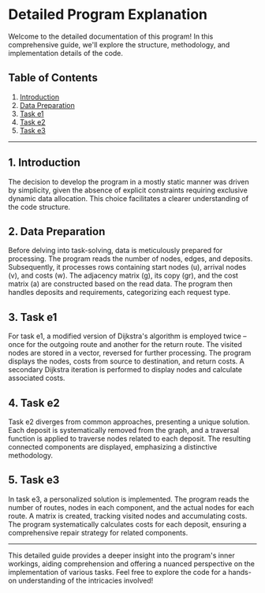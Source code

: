 # Detailed Program Explanation

Welcome to the detailed documentation of this program! In this comprehensive guide, we'll explore the structure, methodology, and implementation details of the code.

## Table of Contents
1. [Introduction](#introduction)
2. [Data Preparation](#data-preparation)
3. [Task e1](#task-e1)
4. [Task e2](#task-e2)
5. [Task e3](#task-e3)

---

## 1. Introduction <a name="introduction"></a>
The decision to develop the program in a mostly static manner was driven by simplicity, given the absence of explicit constraints requiring exclusive dynamic data allocation. This choice facilitates a clearer understanding of the code structure.

## 2. Data Preparation <a name="data-preparation"></a>
Before delving into task-solving, data is meticulously prepared for processing. The program reads the number of nodes, edges, and deposits. Subsequently, it processes rows containing start nodes (u), arrival nodes (v), and costs (w). The adjacency matrix (g), its copy (gr), and the cost matrix (a) are constructed based on the read data. The program then handles deposits and requirements, categorizing each request type.

## 3. Task e1 <a name="task-e1"></a>
For task e1, a modified version of Dijkstra's algorithm is employed twice – once for the outgoing route and another for the return route. The visited nodes are stored in a vector, reversed for further processing. The program displays the nodes, costs from source to destination, and return costs. A secondary Dijkstra iteration is performed to display nodes and calculate associated costs.

## 4. Task e2 <a name="task-e2"></a>
Task e2 diverges from common approaches, presenting a unique solution. Each deposit is systematically removed from the graph, and a traversal function is applied to traverse nodes related to each deposit. The resulting connected components are displayed, emphasizing a distinctive methodology.

## 5. Task e3 <a name="task-e3"></a>
In task e3, a personalized solution is implemented. The program reads the number of routes, nodes in each component, and the actual nodes for each route. A matrix is created, tracking visited nodes and accumulating costs. The program systematically calculates costs for each deposit, ensuring a comprehensive repair strategy for related components.

---

This detailed guide provides a deeper insight into the program's inner workings, aiding comprehension and offering a nuanced perspective on the implementation of various tasks. Feel free to explore the code for a hands-on understanding of the intricacies involved!
